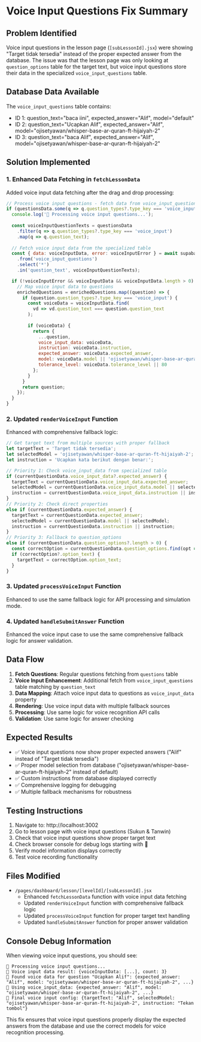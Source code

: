 # Voice Input Questions Fix Summary

## Problem Identified
Voice input questions in the lesson page (`[subLessonId].jsx`) were showing "Target tidak tersedia" instead of the proper expected answer from the database. The issue was that the lesson page was only looking at `question_options` table for the target text, but voice input questions store their data in the specialized `voice_input_questions` table.

## Database Data Available
The `voice_input_questions` table contains:
- ID 1: question_text="baca iini", expected_answer="Alif", model="default"
- ID 2: question_text="Ucapkan Alif", expected_answer="Alif", model="ojisetyawan/whisper-base-ar-quran-ft-hijaiyah-2"
- ID 3: question_text="baca Alif", expected_answer="Alif", model="ojisetyawan/whisper-base-ar-quran-ft-hijaiyah-2"

## Solution Implemented

### 1. Enhanced Data Fetching in `fetchLessonData`
Added voice input data fetching after the drag and drop processing:

```javascript
// Process voice input questions - fetch data from voice_input_questions table
if (questionsData.some(q => q.question_types?.type_key === 'voice_input')) {
  console.log('🎤 Processing voice input questions...');
  
  const voiceInputQuestionTexts = questionsData
    .filter(q => q.question_types?.type_key === 'voice_input')
    .map(q => q.question_text);
  
  // Fetch voice input data from the specialized table
  const { data: voiceInputData, error: voiceInputError } = await supabase
    .from('voice_input_questions')
    .select('*')
    .in('question_text', voiceInputQuestionTexts);

  if (!voiceInputError && voiceInputData && voiceInputData.length > 0) {
    // Map voice input data to questions
    enrichedQuestions = enrichedQuestions.map((question) => {
      if (question.question_types?.type_key === 'voice_input') {
        const voiceData = voiceInputData.find(
          vd => vd.question_text === question.question_text
        );
        
        if (voiceData) {
          return {
            ...question,
            voice_input_data: voiceData,
            instruction: voiceData.instruction,
            expected_answer: voiceData.expected_answer,
            model: voiceData.model || 'ojisetyawan/whisper-base-ar-quran-ft-hijaiyah-2',
            tolerance_level: voiceData.tolerance_level || 80
          };
        }
      }
      return question;
    });
  }
}
```

### 2. Updated `renderVoiceInput` Function
Enhanced with comprehensive fallback logic:

```javascript
// Get target text from multiple sources with proper fallback
let targetText = 'Target tidak tersedia';
let selectedModel = 'ojisetyawan/whisper-base-ar-quran-ft-hijaiyah-2';
let instruction = 'Ucapkan kata berikut dengan benar:';

// Priority 1: Check voice_input_data from specialized table
if (currentQuestionData.voice_input_data?.expected_answer) {
  targetText = currentQuestionData.voice_input_data.expected_answer;
  selectedModel = currentQuestionData.voice_input_data.model || selectedModel;
  instruction = currentQuestionData.voice_input_data.instruction || instruction;
}
// Priority 2: Check direct properties  
else if (currentQuestionData.expected_answer) {
  targetText = currentQuestionData.expected_answer;
  selectedModel = currentQuestionData.model || selectedModel;
  instruction = currentQuestionData.instruction || instruction;
}
// Priority 3: Fallback to question_options
else if (currentQuestionData.question_options?.length > 0) {
  const correctOption = currentQuestionData.question_options.find(opt => opt.is_correct);
  if (correctOption?.option_text) {
    targetText = correctOption.option_text;
  }
}
```

### 3. Updated `processVoiceInput` Function
Enhanced to use the same fallback logic for API processing and simulation mode.

### 4. Updated `handleSubmitAnswer` Function
Enhanced the voice input case to use the same comprehensive fallback logic for answer validation.

## Data Flow
1. **Fetch Questions**: Regular questions fetching from `questions` table
2. **Voice Input Enhancement**: Additional fetch from `voice_input_questions` table matching by `question_text`
3. **Data Mapping**: Attach voice input data to questions as `voice_input_data` property
4. **Rendering**: Use voice input data with multiple fallback sources
5. **Processing**: Use same logic for voice recognition API calls
6. **Validation**: Use same logic for answer checking

## Expected Results
- ✅ Voice input questions now show proper expected answers ("Alif" instead of "Target tidak tersedia")
- ✅ Proper model selection from database ("ojisetyawan/whisper-base-ar-quran-ft-hijaiyah-2" instead of default)
- ✅ Custom instructions from database displayed correctly
- ✅ Comprehensive logging for debugging
- ✅ Multiple fallback mechanisms for robustness

## Testing Instructions
1. Navigate to: http://localhost:3002
2. Go to lesson page with voice input questions (Sukun & Tanwin)
3. Check that voice input questions show proper target text
4. Check browser console for debug logs starting with 🎤
5. Verify model information displays correctly
6. Test voice recording functionality

## Files Modified
- `/pages/dashboard/lesson/[levelId]/[subLessonId].jsx`
  - Enhanced `fetchLessonData` function with voice input data fetching
  - Updated `renderVoiceInput` function with comprehensive fallback logic
  - Updated `processVoiceInput` function for proper target text handling
  - Updated `handleSubmitAnswer` function for proper answer validation

## Console Debug Information
When viewing voice input questions, you should see:
```
🎤 Processing voice input questions...
🎤 Voice input data result: {voiceInputData: [...], count: 3}
🎤 Found voice data for question "Ucapkan Alif": {expected_answer: "Alif", model: "ojisetyawan/whisper-base-ar-quran-ft-hijaiyah-2", ...}
🎤 Using voice_input_data: {expected_answer: "Alif", model: "ojisetyawan/whisper-base-ar-quran-ft-hijaiyah-2", ...}
🎤 Final voice input config: {targetText: "Alif", selectedModel: "ojisetyawan/whisper-base-ar-quran-ft-hijaiyah-2", instruction: "Tekan tombol"}
```

This fix ensures that voice input questions properly display the expected answers from the database and use the correct models for voice recognition processing.
